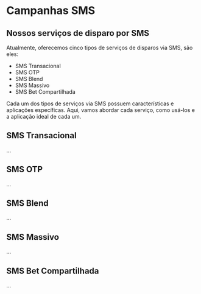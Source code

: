 <script setup>
  import NoteComponent from './components/Note.md';
  import AsideArticle from "./components/AsideArticle.vue";
</script>

<div style="margin-bottom: 2rem">
  <NoteComponent/>
</div>

# Campanhas SMS

<AsideArticle/>

## Nossos serviços de disparo por SMS

Atualmente, oferecemos cinco tipos de serviços de disparos via SMS, são eles:

- SMS Transacional
- SMS OTP
- SMS Blend
- SMS Massivo
- SMS Bet Compartilhada

Cada um dos tipos de serviços via SMS possuem características e aplicações específicas. Aqui, vamos abordar cada
serviço, como usá-los e a aplicação ideal de cada um.

## SMS Transacional

...

## SMS OTP

...

## SMS Blend

...

## SMS Massivo

...

## SMS Bet Compartilhada

...
